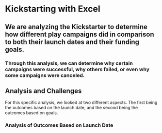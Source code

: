 # Kickstarting with Excel
## We are analyzing the Kickstarter to determine how different play campaigns did in comparison to both their launch dates and their funding goals. 
### Through this analysis, we can determine why certain campaigns were successful, why others failed, or even why some campaigns were canceled.
## Analysis and Challenges
For this specific analysis, we looked at two different aspects. The first being the outcomes based on the launch date, and the second being the outcomes based on goals.
### Analysis of Outcomes Based on Launch Date
